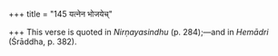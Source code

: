 +++
title = "145 यत्नेन भोजयेच्"

+++
This verse is quoted in *Nirṇayasindhu* (p. 284);—and in *Hemādri*
(Śrāddha, p. 382).


